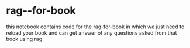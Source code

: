 # rag--for-book
this notebook contains code for the rag-for-book in which we just need to reload your book and can get answer of any questions asked from that book using rag  
